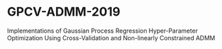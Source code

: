 # GPCV-ADMM-2019
Implementations of Gaussian Process Regression Hyper-Parameter Optimization Using Cross-Validation and Non-linearly Constrained ADMM
